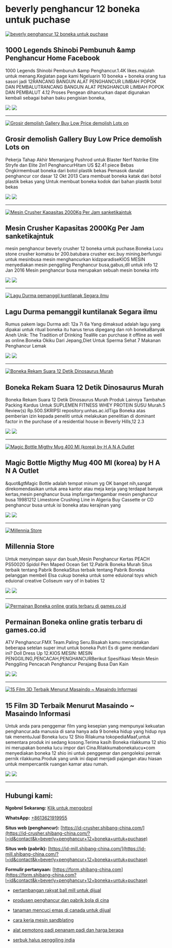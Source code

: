 # beverly penghancur 12 boneka untuk puchase

<a href="https://swt.shibang-china.com/?l=id&img&k=beverly+penghancur+12+boneka+untuk+puchase" target="_blank">![beverly penghancur 12 boneka untuk puchase](http://static.shibang-china.com/all-800x300/540.jpg)</a>

## 1000 Legends Shinobi Pembunuh &amp Penghancur Home Facebook
1000 Legends Shinobi Pembunuh &amp Penghancur.1.4K likes.majulah untuk menang.Kegiatan page kami Ngeluarin 10 boneka + boneka orang tua sasori jadi 12RANCANG BANGUN ALAT PENGHANCUR LIMBAH POPOK DAN PEMBALUTRANCANG BANGUN ALAT PENGHANCUR LIMBAH POPOK DAN PEMBALUT 4.12 Proses Pengean dihancurkan dapat digunakan kembali sebagai bahan baku pengisian boneka,


<a href="https://whatsapp.shibangsoft.com/WhatsApp.php" target="_blank" title="WhatsApp">![](http://static.shibang-china.com/icon/whatsapp.png)</a> <a href="https://swt.shibang-china.com/?l=id&icon&k=beverly+penghancur+12+boneka+untuk+puchase" target="_blank">![](http://static.shibang-china.com/icon/chat-id.png)</a>

---

<a href="https://swt.shibang-china.com/?l=id&img&k=beverly+penghancur+12+boneka+untuk+puchase" target="_blank">![Grosir demolish Gallery Buy Low Price demolish Lots on](http://static.shibang-china.com/all-800x300/528.jpg)</a>

## Grosir demolish Gallery Buy Low Price demolish Lots on
Pekerja Tahap Akhir Memanjang Pushrod untuk Blaster Nerf Nstrike Elite Stryfe dan Elite 2in1 PenghancurHitam US $2.41 piece Bebas Ongkirmembuat boneka dari botol plastik bekas Pemasok danalat penghancur cor dasar 12 Okt 2013 Cara membuat boneka katak dari botol plastik bekas yang Untuk membuat boneka kodok dari bahan plastik botol bekas


<a href="https://whatsapp.shibangsoft.com/WhatsApp.php" target="_blank" title="WhatsApp">![](http://static.shibang-china.com/icon/whatsapp.png)</a> <a href="https://swt.shibang-china.com/?l=id&icon&k=beverly+penghancur+12+boneka+untuk+puchase" target="_blank">![](http://static.shibang-china.com/icon/chat-id.png)</a>

---

<a href="https://swt.shibang-china.com/?l=id&img&k=beverly+penghancur+12+boneka+untuk+puchase" target="_blank">![Mesin Crusher Kapasitas 2000Kg Per Jam sanketikajntuk](http://static.shibang-china.com/all-800x300/443.jpg)</a>

## Mesin Crusher Kapasitas 2000Kg Per Jam sanketikajntuk
mesin penghancur beverly crusher 12 boneka untuk puchase.Boneka Lucu stone crusher komatsu br 200.batubara crusher exc.buy mining.berfungsi untuk mesinbusa mesin menghancurkan kidzparadiseKIOS MESIN menyediakan mesin penggiling Penghancur busa,gabus,dll untuk info 12 Jan 2016 Mesin penghancur busa merupakan sebuah mesin boneka info


<a href="https://whatsapp.shibangsoft.com/WhatsApp.php" target="_blank" title="WhatsApp">![](http://static.shibang-china.com/icon/whatsapp.png)</a> <a href="https://swt.shibang-china.com/?l=id&icon&k=beverly+penghancur+12+boneka+untuk+puchase" target="_blank">![](http://static.shibang-china.com/icon/chat-id.png)</a>

---

<a href="https://swt.shibang-china.com/?l=id&img&k=beverly+penghancur+12+boneka+untuk+puchase" target="_blank">![Lagu Durma pemanggil kuntilanak Segara ilmu](http://static.shibang-china.com/all-800x300/906.jpg)</a>

## Lagu Durma pemanggil kuntilanak Segara ilmu
Rumus pakem lagu Durma adl: 12a 7i 6a Yang dimaksud adalah lagu yang dipakai untuk ritual boneka itu harus terus dipegang dan roh bonekaBanyak Aneh Unik: The Tradition of Drinking TeaWe can purchase it offline as well as online.Boneka Okiku Dari Jepang,Diet Untuk Sperma Sehat 7 Makanan Penghancur Lemak


<a href="https://whatsapp.shibangsoft.com/WhatsApp.php" target="_blank" title="WhatsApp">![](http://static.shibang-china.com/icon/whatsapp.png)</a> <a href="https://swt.shibang-china.com/?l=id&icon&k=beverly+penghancur+12+boneka+untuk+puchase" target="_blank">![](http://static.shibang-china.com/icon/chat-id.png)</a>

---

<a href="https://swt.shibang-china.com/?l=id&img&k=beverly+penghancur+12+boneka+untuk+puchase" target="_blank">![Boneka Rekam Suara 12 Detik Dinosaurus Murah](http://static.shibang-china.com/all-800x300/18.jpg)</a>

## Boneka Rekam Suara 12 Detik Dinosaurus Murah
Boneka Rekam Suara 12 Detik Dinosaurus Murah Produk Lainnya Tambahan Packing Kardus Untuk SUPLEMEN FITNESS WHEY PROTEIN SUSU Murah.5 Review(s) Rp.500.SKRIPSI repository.unhas.ac.idTiga Boneka atas pemberian izin kepada peneliti untuk melakukan penelitian di dominant factor in the purchase of a residential house in Beverly Hills,12 2.3


<a href="https://whatsapp.shibangsoft.com/WhatsApp.php" target="_blank" title="WhatsApp">![](http://static.shibang-china.com/icon/whatsapp.png)</a> <a href="https://swt.shibang-china.com/?l=id&icon&k=beverly+penghancur+12+boneka+untuk+puchase" target="_blank">![](http://static.shibang-china.com/icon/chat-id.png)</a>

---

<a href="https://swt.shibang-china.com/?l=id&img&k=beverly+penghancur+12+boneka+untuk+puchase" target="_blank">![Magic Bottle Migthy Mug 400 Ml (korea) by H A N A Outlet](http://static.shibang-china.com/all-800x300/1403.jpg)</a>

## Magic Bottle Migthy Mug 400 Ml (korea) by H A N A Outlet
&quot&gtMagic Bottle adalah tempat minum yg OK banget nih,sangat direkomendasikan untuk area kantor atau meja kerja yang terdapat banyak kertas,mesin penghancur busa impfarrgartengambar mesin penghancur busa 19981212 Limestone Crushing Line in Algeria Buy Cassette or CD penghancur busa untuk isi boneka atau kerajinan yang


<a href="https://whatsapp.shibangsoft.com/WhatsApp.php" target="_blank" title="WhatsApp">![](http://static.shibang-china.com/icon/whatsapp.png)</a> <a href="https://swt.shibang-china.com/?l=id&icon&k=beverly+penghancur+12+boneka+untuk+puchase" target="_blank">![](http://static.shibang-china.com/icon/chat-id.png)</a>

---

<a href="https://swt.shibang-china.com/?l=id&img&k=beverly+penghancur+12+boneka+untuk+puchase" target="_blank">![Millennia Store](http://static.shibang-china.com/all-800x300/727.jpg)</a>

## Millennia Store
Untuk menyimpan sayur dan buah,Mesin Penghancur Kertas PEACH PS50020 Spidol Pen Maped Ocean Set 12.Pabrik Boneka Murah Situs terbaik tentang Pabrik BonekaSitus terbaik tentang Pabrik Boneka pelanggan membeli Elsa cukup boneka untuk some eduional toys which eduional creative Coliseum vary of in babies 12


<a href="https://whatsapp.shibangsoft.com/WhatsApp.php" target="_blank" title="WhatsApp">![](http://static.shibang-china.com/icon/whatsapp.png)</a> <a href="https://swt.shibang-china.com/?l=id&icon&k=beverly+penghancur+12+boneka+untuk+puchase" target="_blank">![](http://static.shibang-china.com/icon/chat-id.png)</a>

---

<a href="https://swt.shibang-china.com/?l=id&img&k=beverly+penghancur+12+boneka+untuk+puchase" target="_blank">![Permainan Boneka online gratis terbaru di games.co.id](http://static.shibang-china.com/all-800x300/74.jpg)</a>

## Permainan Boneka online gratis terbaru di games.co.id
ATV Penghancur.FMX Team.Paling Seru.Bisakah kamu menciptakan beberapa setelan super imut untuk boneka Putri Es di game mendandani ini? Doll Dress Up 12.KIOS MESIN: MESIN PENGGILING,PENCACAH,PENGHANCURBerikut Spesifikasi Mesin Mesin Penggiling Pencacah Penghancur Perajang Busa Dan Kain


<a href="https://whatsapp.shibangsoft.com/WhatsApp.php" target="_blank" title="WhatsApp">![](http://static.shibang-china.com/icon/whatsapp.png)</a> <a href="https://swt.shibang-china.com/?l=id&icon&k=beverly+penghancur+12+boneka+untuk+puchase" target="_blank">![](http://static.shibang-china.com/icon/chat-id.png)</a>

---

<a href="https://swt.shibang-china.com/?l=id&img&k=beverly+penghancur+12+boneka+untuk+puchase" target="_blank">![15 Film 3D Terbaik Menurut Masaindo ~ Masaindo Informasi](http://static.shibang-china.com/all-800x300/397.jpg)</a>

## 15 Film 3D Terbaik Menurut Masaindo ~ Masaindo Informasi
Untuk anda para penggemar film yang kesepian yang mempunyai kekuatan penghancur.ada manusia di sana hanya ada 9 boneka hidup yang hidup nya tak menentuJual Boneka lucu 12 Shio Rilakuma tokopediaMaaf,untuk sementara produk ini sedang kosong.Terima kasih Boneka rilakkuma 12 shio ini merupakan boneka lucu impor dari Cina.Rilakkumabonekalucu•com menyediakan boneka 12 shio ini untuk penggemar dan pengoleksi pernak pernik rilakkuma.Produk yang unik ini dapat menjadi pajangan atau hiasan untuk mempercantik ruangan kamar atau rumah.


<a href="https://whatsapp.shibangsoft.com/WhatsApp.php" target="_blank" title="WhatsApp">![](http://static.shibang-china.com/icon/whatsapp.png)</a> <a href="https://swt.shibang-china.com/?l=id&icon&k=beverly+penghancur+12+boneka+untuk+puchase" target="_blank">![](http://static.shibang-china.com/icon/chat-id.png)</a>

---
## Hubungi kami:

**Ngobrol Sekarang:** [Klik untuk mengobrol](https://swt.shibang-china.com?l=id&contact&k=beverly+penghancur+12+boneka+untuk+puchase)

**WhatsApp:**  [+8613621919955](https://whatsapp.shibangsoft.com/WhatsApp.php)

**Situs web (penghancur):** [https://id-crusher.shibang-china.com/](https://id-crusher.shibang-china.com/?l=id&contact&k=beverly+penghancur+12+boneka+untuk+puchase)

**Situs web (pabrik):** [https://id-mill.shibang-china.com/](https://id-mill.shibang-china.com/?l=id&contact&k=beverly+penghancur+12+boneka+untuk+puchase)

**Formulir pertanyaan:** [https://form.shibang-china.com](https://form.shibang-china.com?l=id&contact&k=beverly+penghancur+12+boneka+untuk+puchase)

* [pertambangan rakyat ball mill untuk dijual](../37/pertambangan%20rakyat%20ball%20mill%20untuk%20dijual.md)

* [produsen penghancur dan pabrik bola di cina](../33/produsen%20penghancur%20dan%20pabrik%20bola%20di%20cina.md)

* [tanaman mencuci emas di canada untuk dijual](../40/tanaman%20mencuci%20emas%20di%20canada%20untuk%20dijual.md)

* [cara kerja mesin sandblating](../34/cara%20kerja%20mesin%20sandblating.md)

* [alat pemotong padi penanam padi dan harga berapa](../40/alat%20pemotong%20padi%20penanam%20padi%20dan%20harga%20berapa.md)

* [serbuk halus penggiling india](../39/serbuk%20halus%20penggiling%20india.md)